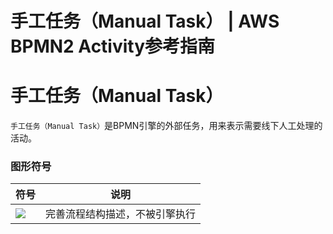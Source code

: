 # 手工任务（Manual Task） | AWS BPMN2 Activity参考指南

# 手工任务（Manual Task）

`手工任务（Manual Task）`是BPMN引擎的外部任务，用来表示需要线下人工处理的活动。

### 图形符号

符号 | 说明  
---|---  
![](https://docs.awspaas.com/reference-guide/aws-paas-process-activity-reference-guide/activities/7.png) | 完善流程结构描述，不被引擎执行